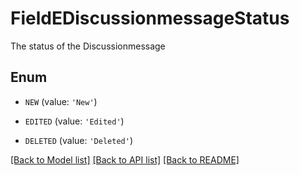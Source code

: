 # FieldEDiscussionmessageStatus

The status of the Discussionmessage

## Enum

* `NEW` (value: `'New'`)

* `EDITED` (value: `'Edited'`)

* `DELETED` (value: `'Deleted'`)

[[Back to Model list]](../README.md#documentation-for-models) [[Back to API list]](../README.md#documentation-for-api-endpoints) [[Back to README]](../README.md)


